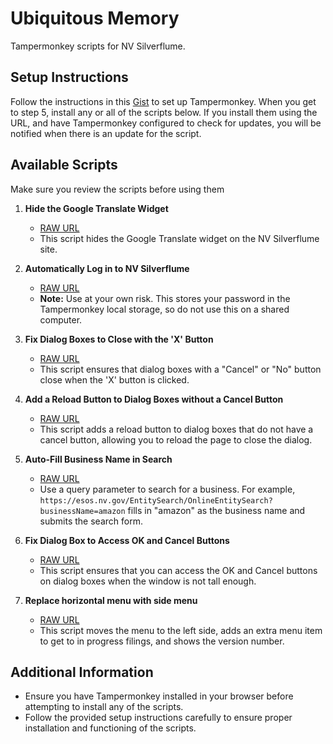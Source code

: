 # Ubiquitous Memory
Tampermonkey scripts for NV Silverflume.

## Setup Instructions
Follow the instructions in this [Gist](https://gist.github.com/jesterjunk/0344f1a7c1f67f52ffc716b17ee7f240) to set up Tampermonkey. When you get to step 5, install any or all of the scripts below. If you install them using the URL, and have Tampermonkey configured to check for updates, you will be notified when there is an update for the script. 

## Available Scripts
Make sure you review the scripts before using them


1. **Hide the Google Translate Widget**
   * [RAW URL](https://github.com/rwebernvsos/ubiquitous-memory/raw/main/hide-translate-widget.js)
   * This script hides the Google Translate widget on the NV Silverflume site.

2. **Automatically Log in to NV Silverflume**
   * [RAW URL](https://github.com/rwebernvsos/ubiquitous-memory/raw/main/auto-login.js)
   * **Note:** Use at your own risk. This stores your password in the Tampermonkey local storage, so do not use this on a shared computer.

3. **Fix Dialog Boxes to Close with the 'X' Button**
   * [RAW URL](https://github.com/rwebernvsos/ubiquitous-memory/raw/main/trigger-cancel-or-no-on-x-click.js)
   * This script ensures that dialog boxes with a "Cancel" or "No" button close when the 'X' button is clicked.

4. **Add a Reload Button to Dialog Boxes without a Cancel Button**
   * [RAW URL](https://github.com/rwebernvsos/ubiquitous-memory/raw/main/add-reload-fein-info-dialog.js)
   * This script adds a reload button to dialog boxes that do not have a cancel button, allowing you to reload the page to close the dialog.

5. **Auto-Fill Business Name in Search**
   * [RAW URL](https://github.com/rwebernvsos/ubiquitous-memory/raw/main/auto-fill-business-name.js)
   * Use a query parameter to search for a business. For example, `https://esos.nv.gov/EntitySearch/OnlineEntitySearch?businessName=amazon` fills in "amazon" as the business name and submits the search form.

6. **Fix Dialog Box to Access OK and Cancel Buttons**
   * [RAW URL](https://github.com/rwebernvsos/ubiquitous-memory/raw/main/fix-popup-scroll.js)
   * This script ensures that you can access the OK and Cancel buttons on dialog boxes when the window is not tall enough.

7. **Replace horizontal menu with side menu**
   * [RAW URL](https://raw.githubusercontent.com/rwebernvsos/ubiquitous-memory/main/replace-menu.js)
   * This script moves the menu to the left side, adds an extra menu item to get to in progress filings, and shows the version number.


## Additional Information
* Ensure you have Tampermonkey installed in your browser before attempting to install any of the scripts.
* Follow the provided setup instructions carefully to ensure proper installation and functioning of the scripts.
  

